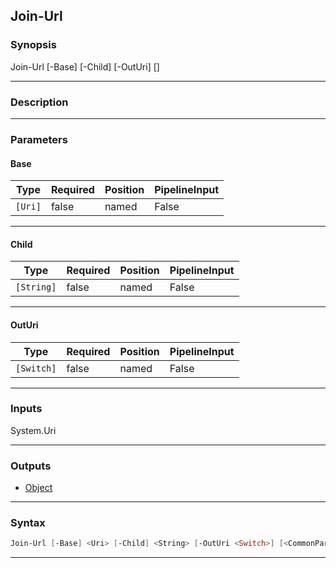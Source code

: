 Join-Url
--------
### Synopsis
Join-Url [-Base] <uri> [-Child] <string> [-OutUri] [<CommonParameters>]

---
### Description



---
### Parameters
#### **Base**





|Type   |Required|Position|PipelineInput|
|-------|--------|--------|-------------|
|`[Uri]`|false   |named   |False        |



---
#### **Child**





|Type      |Required|Position|PipelineInput|
|----------|--------|--------|-------------|
|`[String]`|false   |named   |False        |



---
#### **OutUri**





|Type      |Required|Position|PipelineInput|
|----------|--------|--------|-------------|
|`[Switch]`|false   |named   |False        |



---
### Inputs
System.Uri

---
### Outputs
* [Object](https://learn.microsoft.com/en-us/dotnet/api/System.Object)




---
### Syntax
```PowerShell
Join-Url [-Base] <Uri> [-Child] <String> [-OutUri <Switch>] [<CommonParameters>]
```
---
